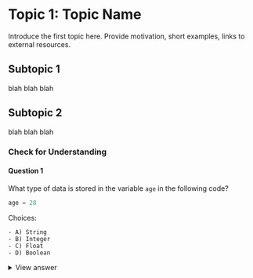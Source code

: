# Topic 1: Topic Name
Introduce the first topic here. Provide motivation, short examples, links to external resources. 

## Subtopic 1
blah blah blah

## Subtopic 2
blah blah blah

### Check for Understanding

#### Question 1  
What type of data is stored in the variable `age` in the following code?

```python
age = 28
```
Choices:   

    - A) String
    - B) Integer
    - C) Float
    - D) Boolean
  
<details>
<summary>View answer</summary>
**Answer:** B) Integer
</details>
